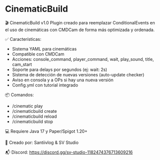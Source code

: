 # CinematicBuild
🎬 CinematicBuild v1.0
Plugin creado para reemplazar ConditionalEvents en el uso de cinemáticas con CMDCam de forma más optimizada y ordenada.

✅ Características:
- Sistema YAML para cinemáticas
- Compatible con CMDCam
- Acciones: console_command, player_command, wait, play_sound, title, cam_start
- Soporte para delays por segundos (ej: wait: 2s)
- Sistema de detección de nuevas versiones (auto-update checker)
- Aviso en consola y a OPs si hay una nueva versión
- Config.yml con tutorial integrado

📦 Comandos:
- /cinematic play <nombre>
- /cinematicbuild create <nombre>
- /cinematicbuild reload
- /cinematicbuild stop

💻 Requiere Java 17 y Paper/Spigot 1.20+

📅 Creado por: Santiivlog & SV Studio

📬 Discord: https://discord.gg/sv-studio-1182474376713609216

